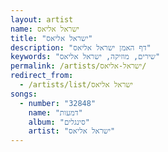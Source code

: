 ```yaml
---
layout: artist
name: ישראל אליאס
title: "ישראל אליאס"
description: "דף האמן ישראל אליאס"
keywords: "שירים, מוזיקה, ישראל אליאס"
permalink: /artists/ישראל-אליאס/
redirect_from:
  - /artists/list/ישראל אליאס
songs:
  - number: "32848"
    name: "דמעות"
    album: "סינגלים"
    artist: "ישראל אליאס"
---
```

